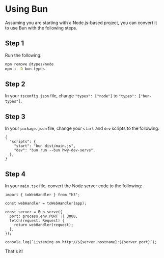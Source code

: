 # Using Bun

Assuming you are starting with a Node.js-based project, you can convert it to use Bun with the following steps.

## Step 1

Run the following:

```sh
npm remove @types/node
npm i -D bun-types
```

## Step 2

In your `tsconfig.json` file, change `"types": ["node"]` to `"types": ["bun-types"]`.

## Step 3

In your `package.json` file, change your `start` and `dev` scripts to the following:

```jsonc
{
  "scripts": {
    "start": "bun dist/main.js",
    "dev": "bun run --bun hwy-dev-serve",
  },
}
```

## Step 4

In your `main.tsx` file, convert the Node server code to the following:

```tsx
import { toWebHandler } from "h3";

const webHandler = toWebHandler(app);

const server = Bun.serve({
  port: process.env.PORT || 3000,
  fetch(request: Request) {
    return webHandler(request);
  },
});

console.log(`Listening on http://${server.hostname}:${server.port}`);
```

That's it!
